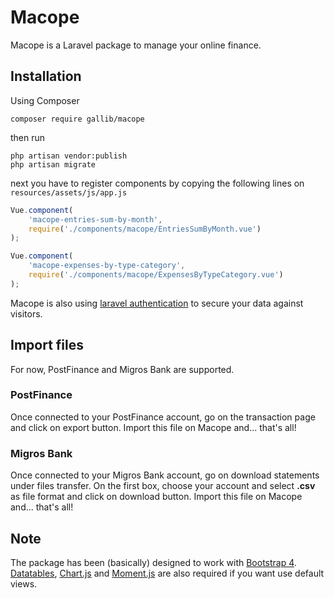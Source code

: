 # Macope

Macope is a Laravel package to manage your online finance.

## Installation

Using Composer

```
composer require gallib/macope
```

then run

```
php artisan vendor:publish
php artisan migrate
```

next you have to register components by copying the following lines on `resources/assets/js/app.js`

```javascript
Vue.component(
    'macope-entries-sum-by-month',
    require('./components/macope/EntriesSumByMonth.vue')
);

Vue.component(
    'macope-expenses-by-type-category',
    require('./components/macope/ExpensesByTypeCategory.vue')
);
```
Macope is also using [laravel authentication](https://laravel.com/docs/authentication) to secure your data against visitors.

## Import files

For now, PostFinance and Migros Bank are supported.

### PostFinance

Once connected to your PostFinance account, go on the transaction page and click on export button.
Import this file on Macope and... that's all!

### Migros Bank

Once connected to your Migros Bank account, go on download statements under files transfer. On the first box, choose your account and select **.csv** as file format and click on download button.
Import this file on Macope and... that's all!

## Note

The package has been (basically) designed to work with [Bootstrap 4](https://v4-alpha.getbootstrap.com/). [Datatables](https://datatables.net/), [Chart.js](http://www.chartjs.org/) and [Moment.js](https://momentjs.com/) are also required if you want use default views.